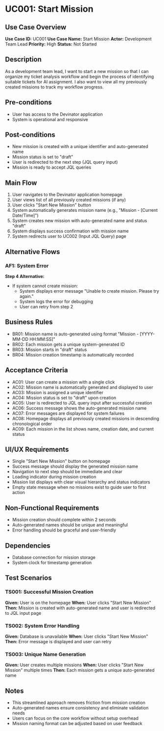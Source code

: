 # UC001: Start Mission

## Use Case Overview

**Use Case ID:** UC001
**Use Case Name:** Start Mission
**Actor:** Development Team Lead
**Priority:** High
**Status:** Not Started

## Description

As a development team lead, I want to start a new mission so that I can organize my ticket analysis workflow and begin the process of identifying suitable tickets for AI assignment. I also want to view all my previously created missions to track my workflow progress.

## Pre-conditions

- User has access to the Devinator application
- System is operational and responsive

## Post-conditions

- New mission is created with a unique identifier and auto-generated name
- Mission status is set to "draft"
- User is redirected to the next step (JQL query input)
- Mission is ready to accept JQL queries

## Main Flow

1. User navigates to the Devinator application homepage
2. User views list of all previously created missions (if any)
3. User clicks "Start New Mission" button
3. System automatically generates mission name (e.g., "Mission - [Current Date/Time]")
4. System creates new mission with auto-generated name and status "draft"
5. System displays success confirmation with mission name
6. System redirects user to UC002 (Input JQL Query) page

## Alternative Flows

### AF1: System Error
**Step 4 Alternative:**
- If system cannot create mission:
  - System displays error message "Unable to create mission. Please try again."
  - System logs the error for debugging
  - User can retry from step 2

## Business Rules

- BR01: Mission name is auto-generated using format "Mission - [YYYY-MM-DD HH:MM:SS]"
- BR02: Each mission gets a unique system-generated ID
- BR03: Mission starts in "draft" status
- BR04: Mission creation timestamp is automatically recorded

## Acceptance Criteria

- AC01: User can create a mission with a single click
- AC02: Mission name is automatically generated and displayed to user
- AC03: Mission is assigned a unique identifier
- AC04: Mission status is set to "draft" upon creation
- AC05: User is redirected to JQL query input after successful creation
- AC06: Success message shows the auto-generated mission name
- AC07: Error messages are displayed for system failures
- AC08: Homepage displays all previously created missions in descending chronological order
- AC09: Each mission in the list shows name, creation date, and current status

## UI/UX Requirements

- Single "Start New Mission" button on homepage
- Success message should display the generated mission name
- Navigation to next step should be immediate and clear
- Loading indicator during mission creation
- Mission list displays with clear visual hierarchy and status indicators
- Empty state message when no missions exist to guide user to first action

## Non-Functional Requirements

- Mission creation should complete within 2 seconds
- Auto-generated names should be unique and meaningful
- Error handling should be graceful and user-friendly

## Dependencies

- Database connection for mission storage
- System clock for timestamp generation

## Test Scenarios

### TS001: Successful Mission Creation
**Given:** User is on the homepage
**When:** User clicks "Start New Mission"
**Then:** Mission is created with auto-generated name and user is redirected to JQL input page

### TS002: System Error Handling
**Given:** Database is unavailable
**When:** User clicks "Start New Mission"
**Then:** Error message is displayed and user can retry

### TS003: Unique Name Generation
**Given:** User creates multiple missions
**When:** User clicks "Start New Mission" multiple times
**Then:** Each mission gets a unique auto-generated name

## Notes

- This streamlined approach removes friction from mission creation
- Auto-generated names ensure consistency and eliminate validation needs
- Users can focus on the core workflow without setup overhead
- Mission naming format can be adjusted based on user feedback